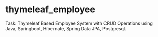 # thymeleaf_employee
Task: Thymeleaf Based Employee System with CRUD Operations using Java, Springboot, Hibernate, Spring Data JPA, Postgresql.
